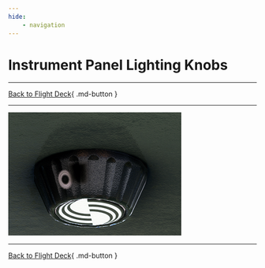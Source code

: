 ```yaml
---
hide:
    - navigation
---
```


# Instrument Panel Lighting Knobs

---

[Back to Flight Deck](../flight-deck.md){ .md-button }

---

![Lighting Knob](../../../assets/a32nx-briefing/glareshield/Lighting-Knob.png "Lighting Knob")

---

[Back to Flight Deck](../flight-deck.md){ .md-button }
